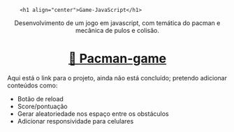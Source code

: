 
        <h1 align="center">Game-JavaScript</h1>

<p align="center">Desenvolvimento de um jogo em javascript, com temática do pacman e mecânica de pulos e colisão. </p>

                 
<h1 align="center">
    <a href="https://effulgent-kringle-b84dbe.netlify.app/">🔗 Pacman-game</a>
</h1>
<p> Aqui está o link para o projeto, ainda não está concluído; pretendo adicionar conteúdos como:</p>
<ul>
    <li>Botão de reload</li>
    <li>Score/pontuação</li>
    <li>Gerar aleatoriedade nos espaço entre os obstáculos</li>
    <li>Adicionar responsividade para celulares</li>
</ul>
